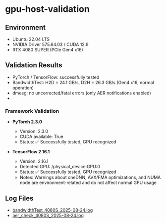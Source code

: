 # gpu-host-validation

## Environment
- Ubuntu 22.04 LTS
- NVIDIA Driver 575.64.03 / CUDA 12.9
- RTX 4080 SUPER (PCIe Gen4 x16)

## Validation Results
- PyTorch / TensorFlow: successfully tested
- BandwidthTest: H2D = 24.1 GB/s, D2H = 26.3 GB/s (Gen4 x16, normal operation)
- dmesg: no uncorrected/fatal errors (only AER notifications enabled)
- 
### Framework Validation

- **PyTorch 2.3.0**
  - Version: 2.3.0
  - CUDA available: True
  - Status: ✅ Successfully tested, GPU recognized

- **TensorFlow 2.16.1**
  - Version: 2.16.1
  - Detected GPU: /physical_device:GPU:0
  - Status: ✅ Successfully tested, GPU recognized
  - Notes: Warnings about oneDNN, AVX/FMA optimizations, and NUMA node are environment-related and do not affect normal GPU usage

## Log Files
- [bandwidthTest_4080S_2025-08-24.log](logs/bandwidthTest_4080S_2025-08-24.log)
- [aer_check_4080S_2025-08-24.log](logs/aer_check_4080S_2025-08-24.log)
